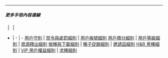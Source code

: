 &emsp;

---
##### 更多手冊內容連線
&nbsp; | &nbsp; | &nbsp;
- | - | -
[用戶守則](/about/manual/userRules) | [禁令與處罰細則](/about/manual/forbidRules) | [用戶帳號細則](/about/manual/userAccountRules)
[用戶積分細則](/about/manual/scoreRules) | [用戶等級細則](/about/manual/userLevelRules) | [資源釋出細則](/about/manual/uploaderRules)
[做種與下載細則](/about/manual/downloadRules) | [種子促銷細則](/about/manual/salesRules) | [邀請函細則](/about/manual/invitationsRules)
[H&R 黑種細則](/about/manual/hnrRules) | [VIP 用戶權益細則](/about/manual/vipRules) | [求種細則](/about/manual/requestRules)
